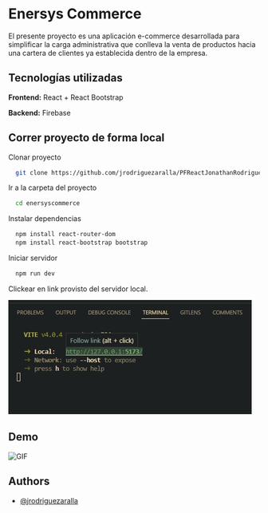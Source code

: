 
# Enersys Commerce

El presente proyecto es una aplicación e-commerce desarrollada para simplificar la carga administrativa que conlleva la venta de productos hacia una cartera de clientes ya establecida dentro de la empresa.

## Tecnologías utilizadas

**Frontend:** React + React Bootstrap

**Backend:** Firebase


## Correr proyecto de forma local

Clonar proyecto

```bash
  git clone https://github.com/jrodriguezaralla/PFReactJonathanRodriguez.git
```

Ir a la carpeta del proyecto

```bash
  cd enersyscommerce
```

Instalar dependencias

```bash
  npm install react-router-dom
  npm install react-bootstrap bootstrap
```

Iniciar servidor

```bash
  npm run dev
```

Clickear en link provisto del servidor local.

![Link Screenshot](/src/assets/link_servidor.jpg)



## Demo

![GIF](/src/assets/EnersysCommerce.gif)



## Authors

- [@jrodriguezaralla](https://github.com/jrodriguezaralla)
